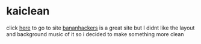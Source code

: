# kaiclean

click [here](https://malikmiran.github.io/kaiclean) to go to site 
[bananhackers](https://ivan-hc.github.io/bananahackers) is a great site but I didnt like the layout and background music of it so i decided to make something more clean


